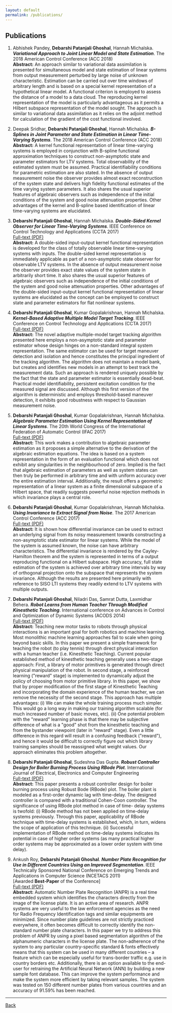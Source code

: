 ```yaml
---
layout: default
permalink: /publications/
---
```


## Publications

1. Abhishek Pandey, **Debarshi Patanjali Ghoshal**, Hannah Michalska. _**Variational Approach to Joint Linear Model and State Estimation**_. The 2018 American Control Conference (ACC 2018)  
**Abstract:** An approach similar to variational data assimilation is presented for simultaneous model and state estimation of linear systems from output measurement perturbed by large noise of unknown characteristic. Estimation can be carried out over time windows of arbitrary length and is based on a special kernel representation of a hypothetical linear model. A functional criterion is employed to assess the distance of a model to a data cloud. The reproducing kernel representation of the model is particularly advantageous as it permits a Hilbert subspace representation of the model sought. The approach is similar to variational data assimilation as it relies on the adjoint method for calculation of the gradient of the cost functional involved.

1. Deepak Sridhar, **Debarshi Patanjali Ghoshal**, Hannah Michalska. _**B-Splines in Joint Parameter and State Estimation in Linear Time-Varying Systems**_. The 2018 American Control Conference (ACC 2018)  
**Abstract:** A kernel functional representation of linear time-varying systems is employed in conjunction with B-spline functional approximation techniques to construct non-asymptotic state and parameter estimators for LTV systems. Total observability of the estimated system must be assumed. Practical identifiability conditions for parametric estimation are also stated. In the absence of output measurement noise the observer provides almost exact reconstruction of the system state and delivers high fidelity functional estimates of the time varying system parameters. It also shares the usual superior features of algebraic observers such as independence of the initial conditions of the system and good noise attenuation properties. Other advantages of the kernel and B-spline based identification of linear time-varying systems are elucidated.

1. **Debarshi Patanjali Ghoshal**, Hannah Michalska. _**Double-Sided Kernel Observer for Linear Time-Varying Systems**_. IEEE Conference on Control Technology and Applications (CCTA 2017)  
[Full-text (PDF)](/docs/Ghoshal2017c.pdf)  
**Abstract:** A double-sided input-output kernel functional representation is developed for the class of totally observable linear time-varying systems with inputs. The double-sided kernel representation is immediately applicable as part of a non-asymptotic state observer for observable LTV systems. In the absence of output measurement noise the observer provides exact state values of the system state in arbitrarily short time. It also shares the usual superior features of algebraic observers such as independence of the initial conditions of the system and good noise attenuation properties. Other advantages of the double-sided input-output kernel functional representation of linear systems are elucidated as the concept can be employed to construct state and parameter estimators for flat nonlinear systems.

1. **Debarshi Patanjali Ghoshal**, Kumar Gopalakrishnan, Hannah Michalska. _**Kernel-Based Adaptive Multiple Model Target Tracking**_. IEEE Conference on Control Technology and Applications (CCTA 2017)  
[Full-text (PDF)](/docs/Ghoshal2017d.pdf)  
**Abstract:** The novel adaptive multiple-model target tracking algorithm presented here employs a non-asymptotic state and parameter estimator whose design hinges on a non-standard integral system representation. The same estimator can be used for target maneuver detection and isolation and hence constitutes the principal ingredient of the tracking algorithm. The algorithm does not maintain a model bank, but creates and identifies new models in an attempt to best track the measurement data. Such an approach is rendered uniquely possible by the fact that the state and parameter estimator is essentially dead-beat. Practical model identifiability, persistent excitation condition for the measured signal are discussed. Although this first version of the algorithm is deterministic and employs threshold-based maneuver detection, it exhibits good robustness with respect to Gaussian measurement noise.

1. **Debarshi Patanjali Ghoshal**, Kumar Gopalakrishnan, Hannah Michalska. _**Algebraic Parameter Estimation Using Kernel Representation of Linear Systems**_. The 20th World Congress of the International Federation of Automatic Control (IFAC 2017)  
[Full-text (PDF)](/docs/Ghoshal2017b.pdf)  
**Abstract:** This work makes a contribution to algebraic parameter estimation as it proposes a simple alternative to the derivation of the algebraic estimation equations. The idea is based on a system representation in the form of an evaluation functional which does not exhibit any singularities in the neighbourhood of zero. Implied is the fact that algebraic estimation of parameters as well as system states can then truly be performed in arbitrary time and with uniform accuracy over the entire estimation interval. Additionally, the result offers a geometric representation of a linear system as a finite dimensional subspace of a Hilbert space, that readily suggests powerful noise rejection methods in which invariance plays a central role.

1. **Debarshi Patanjali Ghoshal**, Kumar Gopalakrishnan, Hannah Michalska. _**Using Invariance to Extract Signal from Noise**_. The 2017 American Control Conference (ACC 2017)  
[Full-text (PDF)](/docs/Ghoshal2017.pdf)  
**Abstract:** It is shown how differential invariance can be used to extract an underlying signal from its noisy measurement towards constructing a non-asymptotic state estimator for linear systems. While the model of the system is assumed known, the noise can have arbitrary characteristics. The differential invariance is rendered by the Cayley-Hamilton theorem and the system is represented in terms of a output reproducing functional on a Hilbert subspace. High accuracy, full state estimation of the system is achieved over arbitrary time intervals by way of orthogonal projection onto the subspace that represents the system invariance. Although the results are presented here primarily with reference to SISO LTI systems they readily extend to LTV systems with multiple outputs.

1. **Debarshi Patanjali Ghoshal**, Niladri Das, Samrat Dutta, Laxmidhar Behera. _**Robot Learns from Human Teacher Through Modified Kinesthetic Teaching**_. International conference on Advances in Control and Optimization of Dynamic Systems (ACODS 2014)  
[Full-text (PDF)](/docs/DPG_ACODS.pdf)  
**Abstract:** Teaching new motor tasks to robots through physical interactions is an important goal for both robotics and machine learning. Most monolithic machine learning approaches fail to scale when going beyond basic skills. In this paper we present a simple framework for teaching the robot (to play tennis) through direct physical interaction with a human teacher (i.e. Kinesthetic Teaching). Current popular established method of kinesthetic teaching generally uses a two-stage approach: First, a library of motor primitives is generated through direct physical manipulation of the robot. In second stage, a reinforced learning ("reward" stage) is implemented to dynamically adjust the policy of choosing from motor primitive library. In this paper, we show that by proper modification of the first stage of Kinesthetic Teaching and incorporating the domain experience of the human teacher, we can remove the necessity of the second stage. This approach has multiple advantages: (i) We can make the whole training process much simpler. This would go a long way in making our training algorithm scalable (for much increased number of basic moves, etc). (ii) One potential problem with the "reward" learning phase is that there may be subjective difference of what is a "good" shot from the kinesthetic teaching and from the bystander viewpoint (later in "reward" stage). Even a little difference in this regard will result in a confusing feedback ("reward"), and hence it would be difficult to correctly figure out which library training samples should be reassigned what weight values. Our approach eliminates this problem altogether.

1. **Debarshi Patanjali Ghoshal**, Sudeshna Das Gupta. _**Robust Controller Design for Boiler Burning Process Using RBode Plot**_. International Journal of Electrical, Electronics and Computer Engineering  
[Full-text (PDF)](/docs/DPG_IET.pdf)  
**Abstract:** This paper presents a robust controller design for boiler burning process using Robust Bode (RBode) plot. The boiler plant is modeled as a first-order dynamic lag with time-delay. The designed controller is compared with a traditional Cohen-Coon controller. The significance of using RBode plot method in case of time- delay systems is twofold: (i) RBode method has not been applied on time-delay systems previously. Through this paper, applicability of RBode technique with time-delay systems is established, which, in turn, widens the scope of application of this technique. (ii) Successful implementation of RBode method on time-delay systems indicates its potential in case of higher order systems (as many practical higher order systems may be approximated as a lower order system with time delay).

1. Ankush Roy, **Debarshi Patanjali Ghoshal**. _**Number Plate Recognition for Use in Different Countries Using an Improved Segmentation**_. IEEE Technically Sponsored National Conference on Emerging Trends and Applications in Computer Science \(NCETACS 2011\)  
\[Awarded **Best\-Paper** of the Conference\]  
[Full-text (PDF)](/docs/DPG_NCETACS.pdf)  
**Abstract:** Automatic Number Plate Recognition (ANPR) is a real time embedded system which identifies the characters directly from the image of the license plate. It is an active area of research. ANPR systems are very useful to the law enforcement agencies as the need for Radio Frequency Identification tags and similar equipments are minimized. Since number plate guidelines are not strictly practiced everywhere, it often becomes difficult to correctly identify the non-standard number plate characters. In this paper we try to address this problem of ANPR by using a pixel based segmentation algorithm of the alphanumeric characters in the license plate. The non-adherence of the system to any particular country-specific standard & fonts effectively means that this system can be used in many different countries – a feature which can be especially useful for trans-border traffic e.g. use in country borders etc. Additionally, there is an option available to the end-user for retraining the Artificial Neural Network (ANN) by building a new sample font database. This can improve the system performance and make the system more efficient by taking relevant samples. The system was tested on 150 different number plates from various countries and an accuracy of 91.59% has been reached.

* * *

[Back](/)
